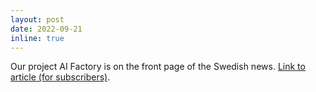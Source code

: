 ```yaml
---
layout: post
date: 2022-09-21
inline: true
---
```




 Our project AI Factory is on the front page of the Swedish news. 
     <a href="https://kuriren.nu/bli-prenumerant/artikel/reg1me0j">Link to article (for subscribers)</a>.